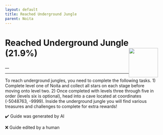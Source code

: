 ```yaml
---
layout: default
title: Reached Underground Jungle
parent: Noita
---
```


# Reached Underground Jungle (21.9%) <img style="float: right;" src="https://cdn.cloudflare.steamstatic.com/steamcommunity/public/images/apps/881100/5183ddeee913f877125231433214d75809f2721b.jpg" width="96" height="96">

__

***

To reach underground jungles, you need to complete the following tasks. 1) Complete level one of Noita and collect all stars on each stage before moving onto level two. 2) Once completed with levels three through five in order (levels six is optional), head into a cave located at coordinates (-5048763, -9999). Inside the underground jungle you will find various treasures and challenges to complete for extra rewards!


:heavy_check_mark: Guide was generated by AI

:x: Guide edited by a human